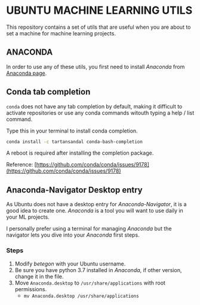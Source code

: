 # UBUNTU MACHINE LEARNING UTILS

This repository contains a set of utils that are useful when you are about to set a machine for machine learning projects.


## ANACONDA
In order to use any of these utils, you first need to install *Anaconda* from [Anaconda page](https://www.anaconda.com/distribution/).

## Conda tab completion
`conda` does not have any tab completion by default, making it difficult to activate repositories or use any conda commands witouth typing a help / list command.

Type this in your terminal to install conda completion.
```bash
conda install -c tartansandal conda-bash-completion
```
A reboot is required after installing the completion package. 
 
Reference: [https://github.com/conda/conda/issues/9178](https://github.com/conda/conda/issues/9178)

## Anaconda-Navigator Desktop entry
As Ubuntu does not have a desktop entry for *Anaconda-Navigator*, it is a good idea to create one. *Anaconda* is a tool you will want to use daily in your ML projects. 

I personally prefer using a terminal for managing *Anaconda* but the navigator lets you dive into your *Anaconda* first steps.

### Steps
1.  Modify *betegon* with your Ubuntu username.
2.  Be sure you have python 3.7 installed in *Anaconda*, if other version, change it in the file.
3.  Move `Anaconda.desktop` to `/usr/share/applications` with root permissions.
	* `mv Anaconda.desktop /usr/share/applications`

